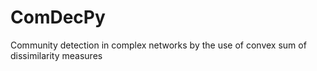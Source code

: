 # ComDecPy
Community detection in complex networks by the use of convex sum of dissimilarity measures
